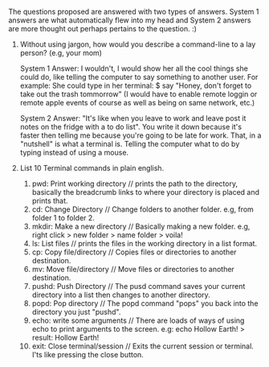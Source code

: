 

The questions proposed are answered with two types of answers. System 1 answers are what automatically flew into my head and System 2 answers are more thought out perhaps pertains to the question. :)

1. Without using jargon, how would you describe a command-line to a lay person? (e.g, your mom)

    System 1 Answer: I wouldn't, I would show her all the cool things she could do, like telling the computer to say something to another user.
            For example: She could type in her terminal: $ say "Honey, don't forget to take out the trash tommorrow" (I would have to enable remote loggin or remote apple events of course as well as being on same network, etc.)

    System 2 Answer: "It's like when you leave to work and leave post it notes on the fridge with a to do list". You write it down because it's faster then telling me because you're going to be late for work. That, in a "nutshell" is what a terminal is. Telling the computer what to do by typing instead of using a mouse. 

2. List 10 Terminal commands in plain english. 
  
    1.  pwd:   Print working directory  // prints the path to the directory, basically the breadcrumb links to where your directory is placed and prints that.
    2.  cd:    Change Directory         // Change folders to another folder. e.g, from folder 1 to folder 2.
    3.  mkdir: Make a new directory     // Basically making a new folder. e.g, right click > new folder > name folder > voila!
    4.  ls:    List files               // prints the files in the working directory in a list format.
    5.  cp:    Copy file/directory      // Copies files or directories to another destination.
    6.  mv:    Move file/directory      // Move files or directories to another destination.
    7.  pushd: Push Directory           // The pusd command saves your current directory into a list then changes to another directory.
    8.  popd:  Pop directory            // The popd command "pops" you back into the directory you just "pushd".
    9.  echo:  write some arguments     // There are loads of ways of using echo to print arguments to the screen. e.g: echo Hollow Earth! > result: Hollow Earth!
    10.  exit:  Close terminal/session   // Exits the current session or terminal. I'ts like pressing the close button.